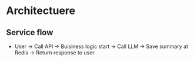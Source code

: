 # Architectuere

## Service flow
- User -> Call API -> Buisiness logic start -> Call LLM -> Save summary at Redis -> Return response to user 